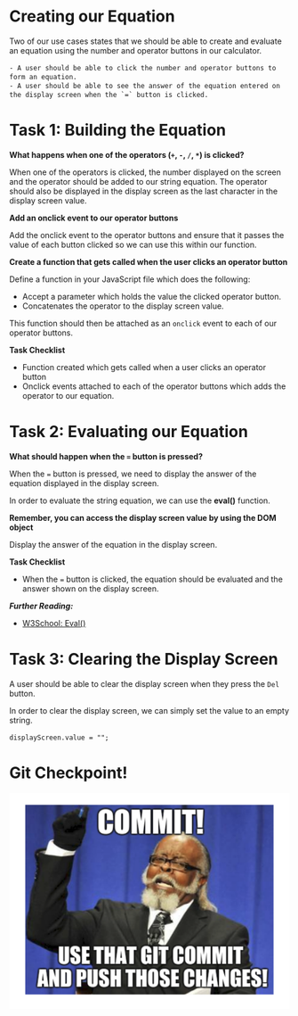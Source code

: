 # Creating our Equation
Two of our use cases states that we should be able to create and evaluate an equation using the number and operator buttons in our calculator.

```
- A user should be able to click the number and operator buttons to form an equation.
- A user should be able to see the answer of the equation entered on the display screen when the `=` button is clicked.
```

# Task 1: Building the Equation
**What happens when one of the operators (`+`, `-`, `/`, `*`) is clicked?**

When one of the operators is clicked, the number displayed on the screen and the operator should be added to our string equation. The operator should also be displayed in the display screen as the last character in the display screen value.

**Add an onclick event to our operator buttons**

Add the onclick event to the operator buttons and ensure that it passes the value of each button clicked so we can use this within our function.

**Create a function that gets called when the user clicks an operator button**

Define a function in your JavaScript file which does the following:
- Accept a parameter which holds the value the clicked operator button.
- Concatenates the operator to the display screen value.

This function should then be attached as an `onclick` event to each of our operator buttons.

**Task Checklist**

- Function created which gets called when a user clicks an operator button
- Onclick events attached to each of the operator buttons which adds the operator to our equation.

# Task 2: Evaluating our Equation
**What should happen when the `=` button is pressed?**

When the `=` button is pressed, we need to display the answer of the equation displayed in the display screen.

In order to evaluate the string equation, we can use the **eval()** function. 

**Remember, you can access the display screen value by using the DOM object**

Display the answer of the equation in the display screen.

**Task Checklist**

- When the `=` button is clicked, the equation should be evaluated and the answer shown on the display screen.

**_Further Reading:_**

- [W3School: Eval()](https://www.w3schools.com/jsref/jsref_eval.asp)

# Task 3: Clearing the Display Screen
A user should be able to clear the display screen when they press the `Del` button.

In order to clear the display screen, we can simply set the value to an empty string.

```
displayScreen.value = "";
```

# Git Checkpoint!

![](img/gitCheckpoint3.png)